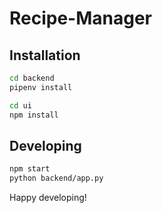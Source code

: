 # Recipe-Manager

## Installation
```bash
cd backend
pipenv install
```

```bash
cd ui
npm install
```

## Developing
```bash
npm start
python backend/app.py
```

Happy developing!